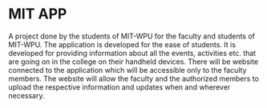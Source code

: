 # MIT APP   

A project done by the students of MIT-WPU for the faculty and students of MIT-WPU.
The application is developed for the ease of students. It is developed for providing information about all the events, activities etc. that are going on in the college on their handheld devices. There will be website connected to the application which will be accessible only to the faculty members. The website will allow the faculty and the authorized members to upload the respective information and updates when and wherever necessary. 

